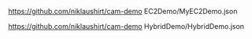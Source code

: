 

https://github.com/niklaushirt/cam-demo
EC2Demo/MyEC2Demo.json


https://github.com/niklaushirt/cam-demo
HybridDemo/HybridDemo.json